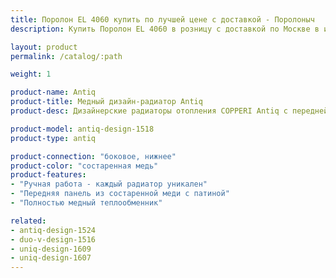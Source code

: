 ```yaml
---
title: Поролон EL 4060 купить по лучшей цене с доставкой - Поролоныч
description: Купить Поролон EL 4060 в розницу с доставкой по Москве в интернет-магазине Поролоныча.

layout: product
permalink: /catalog/:path

weight: 1

product-name: Antiq
product-title: Медный дизайн-радиатор Antiq
product-desc: Дизайнерские радиаторы отопления COPPERI Antiq с передней панелью, выполненной из меди или латуни прекрасно подойдут как для классического, так и для современного интерьера. Нанесение патины производится мастерами вручную, что делает каждый радиатор поистине уникальным произведением искусства.

product-model: antiq-design-1518
product-type: antiq

product-connection: "боковое, нижнее"
product-color: "состаренная медь"
product-features:
- "Ручная работа - каждый радиатор уникален"
- "Передняя панель из состаренной меди с патиной"
- "Полностью медный теплообменник"

related:
- antiq-design-1524
- duo-v-design-1516
- uniq-design-1609
- uniq-design-1607
---
```

